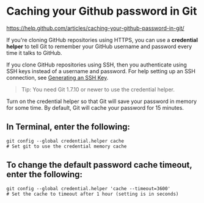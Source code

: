 # Caching your Github password in Git

https://help.github.com/articles/caching-your-github-password-in-git/

If you're cloning GitHub repositories using HTTPS, you can use a **credential helper** to tell Git to remember your GitHub username and password every time it talks to GitHub.

If you clone GitHub repositories using SSH, then you authenticate using SSH keys instead of a username and password. For help setting up an SSH connection, see [Generating an SSH Key](./remember-account.md).

> Tip: You need Git 1.7.10 or newer to use the credential helper.

Turn on the credential helper so that Git will save your password in memory for some time. By default, Git will cache your password for 15 minutes.

## In Terminal, enter the following:

```
git config --global credential.helper cache
# Set git to use the credential memory cache
```

## To change the default password cache timeout, enter the following:

```
git config --global credential.helper 'cache --timeout=3600'
# Set the cache to timeout after 1 hour (setting is in seconds)
```